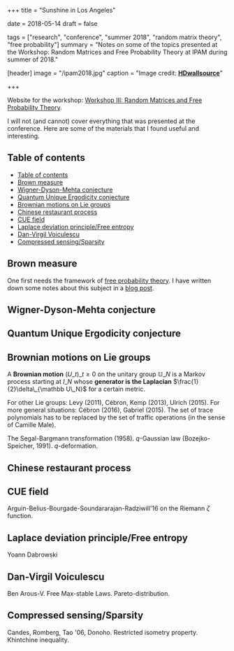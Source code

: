 +++
title = "Sunshine in Los Angeles"

date = 2018-05-14
draft = false

tags = ["research", "conference", "summer 2018", "random matrix theory", "free probability"]
summary = "Notes on some of the topics presented at the Workshop: Random Matrices and Free Probability Theory at IPAM during summer of 2018."

[header]
image = "/ipam2018.jpg"
caption = "Image credit: [**HDwallsource**](https://hdwallsource.com/awesome-los-angeles-wallpaper-41390.html/awesome-los-angeles-wallpaper-41390)"

+++

Website for the workshop: [Workshop III: Random Matrices and Free Probability Theory](http://www.ipam.ucla.edu/programs/workshops/workshop-iii-random-matrices-and-free-probability-theory/).

I will not (and cannot) cover everything that was presented at the conference. Here are some of the materials that I found useful and interesting.

## Table of contents
<!-- TOC -->

- [Table of contents](#table-of-contents)
- [Brown measure](#brown-measure)
- [Wigner-Dyson-Mehta conjecture](#wigner-dyson-mehta-conjecture)
- [Quantum Unique Ergodicity conjecture](#quantum-unique-ergodicity-conjecture)
- [Brownian motions on Lie groups](#brownian-motions-on-lie-groups)
- [Chinese restaurant process](#chinese-restaurant-process)
- [CUE field](#cue-field)
- [Laplace deviation principle/Free entropy](#laplace-deviation-principlefree-entropy)
- [Dan-Virgil Voiculescu](#dan-virgil-voiculescu)
- [Compressed sensing/Sparsity](#compressed-sensingsparsity)

<!-- /TOC -->

## Brown measure

One first needs the framework of [free probability theory](https://en.wikipedia.org/wiki/Free_probability). I have written down some notes about this subject in a [blog post](/post/free_probability).

## Wigner-Dyson-Mehta conjecture

## Quantum Unique Ergodicity conjecture

## Brownian motions on Lie groups

A **Brownian motion** $(U\_t)\_{t\ge 0}$ on the unitary group $\mathbb U\_N$ is a Markov process starting at $I\_N$ whose **generator is the Laplacian** $\frac{1}{2}\delta\_{\mathbb U\_N}$ for a certain metric.

For other Lie groups: Levy (2011), Cébron, Kemp (2013), Ulrich (2015). For more general situations: Cébron (2016), Gabriel (2015). The set of trace polynomials has to be replaced by the set of traffic operations (in the sense of Camille Male).

The Segal-Bargmann transformation (1958). $q$-Gaussian law (Bozejko-Speicher, 1991). $q$-deformation.

## Chinese restaurant process

## CUE field
Arguin-Belius-Bourgade-Soundararajan-Radziwill'16 on the Riemann $\zeta$ function.

## Laplace deviation principle/Free entropy
Yoann Dabrowski

## Dan-Virgil Voiculescu
Ben Arous-V. Free Max-stable Laws. Pareto-distribution.

## Compressed sensing/Sparsity
Candes, Romberg, Tao '06, Donoho. Restricted isometry property. Khintchine inequality.

